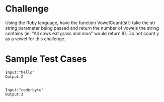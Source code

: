 # Challenge
Using the Ruby language, have the function VowelCount(str) take the str string parameter being passed and return the number of vowels the string contains (ie. "All cows eat grass and moo" would return 8). Do not count y as a vowel for this challenge. 

# Sample Test Cases
```{r, engine='bash', count_lines}
Input:"hello"
Output:2


Input:"coderbyte"
Output:3
```

